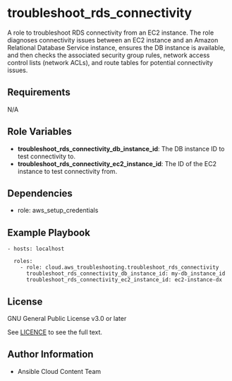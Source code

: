 troubleshoot_rds_connectivity
==================

A role to troubleshoot RDS connectivity from an EC2 instance.
The role diagnoses connectivity issues between an EC2 instance and an Amazon Relational Database Service instance, ensures the DB instance is available, and then checks the associated security group rules, network access control lists (network ACLs), and route tables for potential connectivity issues.

Requirements
------------

N/A

Role Variables
--------------

* **troubleshoot_rds_connectivity_db_instance_id**: The DB instance ID to test connectivity to.
* **troubleshoot_rds_connectivity_ec2_instance_id**: The ID of the EC2 instance to test connectivity from.

Dependencies
------------

- role: aws_setup_credentials

Example Playbook
----------------

    - hosts: localhost

      roles:
        - role: cloud.aws_troubleshooting.troubleshoot_rds_connectivity
          troubleshoot_rds_connectivity_db_instance_id: my-db_instance_id
          troubleshoot_rds_connectivity_ec2_instance_id: ec2-instance-dx

License
-------

GNU General Public License v3.0 or later

See [LICENCE](https://github.com/ansible-collections/cloud.aws_troubleshooting/blob/main/LICENSE) to see the full text.

Author Information
------------------

- Ansible Cloud Content Team